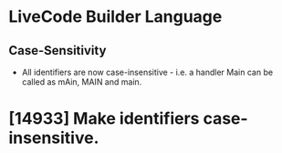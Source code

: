 # LiveCode Builder Language

## Case-Sensitivity

* All identifiers are now case-insensitive - i.e. a handler Main can be called as mAin, MAIN and main.

# [14933] Make identifiers case-insensitive.
